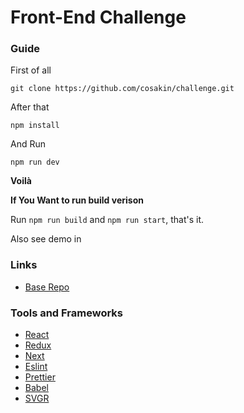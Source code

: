 # Front-End Challenge

### Guide

First of all

```
git clone https://github.com/cosakin/challenge.git
```

After that

```
npm install
```

And Run

```
npm run dev
```

**Voilà**

**If You Want to run build verison**

Run `npm run build` and `npm run start`, that's it.

Also see demo in

### Links

- [Base Repo](https://github.com/pankod/frontend-challenge)

### Tools and Frameworks

- [React](https://reactjs.org)
- [Redux](https://redux.js.org/)
- [Next](https://nextjs.org)
- [Eslint](https://eslint.org/)
- [Prettier](https://prettier.io/)
- [Babel](https://babeljs.io/)
- [SVGR](https://react-svgr.com/docs/cli/)
